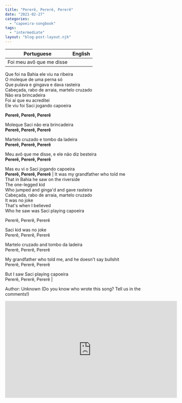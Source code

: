 ```yaml
---
title: "Pererê, Pererê, Pererê"
date: "2021-02-27"
categories: 
  - "capoeira-songbook"
tags: 
  - "intermediate"
layout: "blog-post-layout.njk"
---
```


| Portuguese | English |
| --- | --- |
| Foi meu avô que me disse  
Que foi na Bahia ele viu na ribeira  
O moleque de uma perna só  
Que pulava e gingava e dava rasteira  
Cabeçada, rabo de arraia, martelo cruzado  
Não era brincadeira  
Foi aí que eu acreditei  
Ele viu foi Saci jogando capoeira  
  
**Pererê, Pererê, Pererê**  
  
Moleque Saci não era brincadeira  
**Pererê, Pererê, Pererê**  
  
Martelo cruzado e tombo da ladeira  
**Pererê, Pererê, Pererê**  
  
Meu avô que me disse, e ele não diz besteira  
**Pererê, Pererê, Pererê**  
  
Mas eu vi o Saci jogando capoeira  
**Pererê, Pererê, Pererê** | It was my grandfather who told me  
That in Bahia he saw on the riverside  
The one-legged kid  
Who jumped and ginga'd and gave rasteira  
Cabeçada, rabo de arraia, martelo cruzado  
It was no joke  
That's when I believed  
Who he saw was Saci playing capoeira  
  
Pererê, Pererê, Pererê  
  
Saci kid was no joke  
Pererê, Pererê, Pererê  
  
Martelo cruzado and tombo da ladeira  
Pererê, Pererê, Pererê  
  
My grandfather who told me, and he doesn't say bullshit  
Pererê, Pererê, Pererê  
  
But I saw Saci playing capoeira  
Pererê, Pererê, Pererê |

<figcaption>

Author: Unknown (Do you know who wrote this song? Tell us in the comments!)

</figcaption>

<iframe width="560" height="315" src="https://www.youtube.com/embed/YpM20yJHNtE" title="YouTube video player" frameborder="0" allow="accelerometer; autoplay; clipboard-write; encrypted-media; gyroscope; picture-in-picture" allowfullscreen></iframe>
